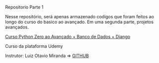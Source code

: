 Repositorio Parte 1

Nesse repositório, será apenas armazenado codigos que foram feitos ao longo do curso
do basico ao avançado. Em uma segunda parte, projetos avançados.

[Curso Python Zero ao Avançado + Banco de Dados + Django](https://www.udemy.com/course/python-3-do-zero-ao-avancado)
  
Curso da plataforma Udemy

Instrutor: Luiz Otavio Miranda => [GITHUB](https://github.com/luizomf)
